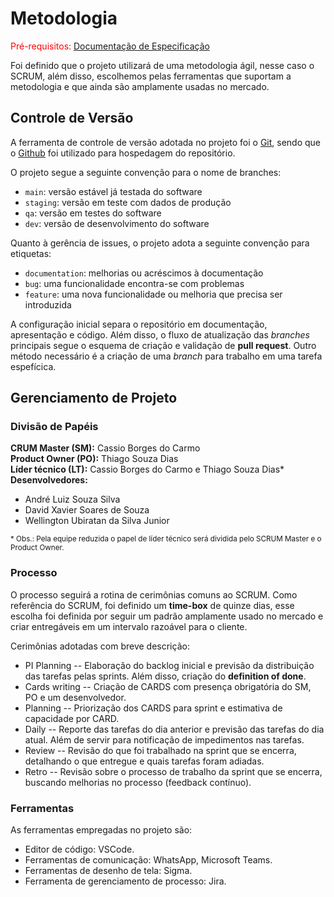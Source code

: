 
# Metodologia

<span style="color:red">Pré-requisitos: <a href="2-Especificação do Projeto.md"> Documentação de Especificação</a></span>

Foi definido que o projeto utilizará de uma metodologia ágil, nesse caso o SCRUM, além disso, escolhemos pelas ferramentas que suportam a metodologia e que ainda são amplamente usadas no mercado.

## Controle de Versão

A ferramenta de controle de versão adotada no projeto foi o [Git](https://git-scm.com/), sendo que o [Github](https://github.com) foi utilizado para hospedagem do repositório.

O projeto segue a seguinte convenção para o nome de branches:

- `main`: versão estável já testada do software
- `staging`: versão em teste com dados de produção
- `qa`: versão em testes do software
- `dev`: versão de desenvolvimento do software

Quanto à gerência de issues, o projeto adota a seguinte convenção para etiquetas:

- `documentation`: melhorias ou acréscimos à documentação
- `bug`: uma funcionalidade encontra-se com problemas
- `feature`: uma nova funcionalidade ou melhoria que precisa ser introduzida

A configuração inicial separa o repositório em documentação, apresentação e código. Além disso, o fluxo de atualização das *branches* principais segue o esquema de criação e validação de **pull request**. Outro método necessário é a criação de uma *branch* para trabalho em uma tarefa espefícica.  

## Gerenciamento de Projeto

### Divisão de Papéis

**CRUM Master (SM):** Cassio Borges do Carmo<br>
**Product Owner (PO):** Thiago Souza Dias<br>
**Líder técnico (LT):** Cassio Borges do Carmo e Thiago Souza Dias*<br>
**Desenvolvedores:**<br>
- André Luiz Souza Silva
- David Xavier Soares de Souza
- Wellington Ubiratan da Silva Junior


<sub>* Obs.: Pela equipe reduzida o papel de líder técnico será dividida pelo SCRUM Master e o Product Owner.</sub>

### Processo

O processo seguirá a rotina de cerimônias comuns ao SCRUM. Como referência do SCRUM, foi definido um **time-box** de quinze dias, esse escolha foi definida por seguir um padrão amplamente usado no mercado e criar entregáveis em um intervalo razoável para o cliente. 

Cerimônias adotadas com breve descrição:

- PI Planning
-- Elaboração do backlog inicial e previsão da distribuição das tarefas pelas sprints. Além disso, criação do **definition of done**.
- Cards writing
-- Criação de CARDS com presença obrigatória do SM, PO e um desenvolvedor. 
- Planning
-- Priorização dos CARDS para sprint e estimativa de capacidade por CARD.
- Daily
-- Reporte das tarefas do dia anterior e previsão das tarefas do dia atual. Além de servir para notificação de impedimentos nas tarefas.
- Review
-- Revisão do que foi trabalhado na sprint que se encerra, detalhando o que entregue e quais tarefas foram adiadas.
- Retro
-- Revisão sobre o processo de trabalho da sprint que se encerra, buscando melhorias no processo (feedback contínuo).

### Ferramentas

As ferramentas empregadas no projeto são:

- Editor de código: VSCode.
- Ferramentas de comunicação: WhatsApp, Microsoft Teams. 
- Ferramentas de desenho de tela: Sigma.
- Ferramenta de gerenciamento de processo: Jira.
